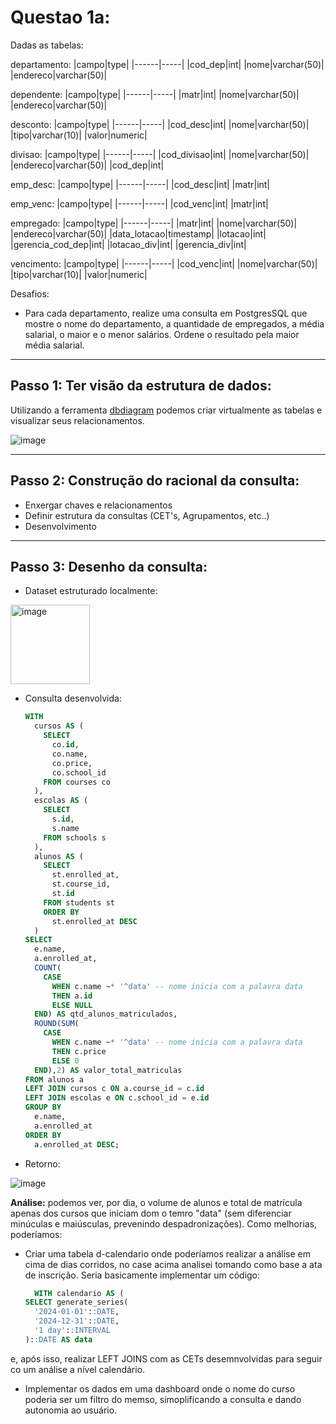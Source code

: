 # Questao 1a:

Dadas as tabelas:

departamento:
|campo|type|
|------|-----|
|cod_dep|int|
|nome|varchar(50)|
|endereco|varchar(50)|

dependente:
|campo|type|
|------|-----|
|matr|int|
|nome|varchar(50)|
|endereco|varchar(50)|

desconto:
|campo|type|
|------|-----|
|cod_desc|int|
|nome|varchar(50)|
|tipo|varchar(10)|
|valor|numeric|

divisao:
|campo|type|
|------|-----|
|cod_divisao|int|
|nome|varchar(50)|
|endereco|varchar(50)|
|cod_dep|int|

emp_desc:
|campo|type|
|------|-----|
|cod_desc|int|
|matr|int|

emp_venc:
|campo|type|
|------|-----|
|cod_venc|int|
|matr|int|

empregado:
|campo|type|
|------|-----|
|matr|int|
|nome|varchar(50)|
|endereco|varchar(50)|
|data_lotacao|timestamp|
|lotacao|int|
|gerencia_cod_dep|int|
|lotacao_div|int|
|gerencia_div|int|

vencimento:
|campo|type|
|------|-----|
|cod_venc|int|
|nome|varchar(50)|
|tipo|varchar(10)|
|valor|numeric|


Desafios:
-  Para cada departamento, realize uma consulta em PostgresSQL que mostre o nome do departamento, a quantidade de empregados, a média salarial, o maior e o menor salários. Ordene o resultado pela maior média salarial.
---

## Passo 1: Ter visão da estrutura de dados:
  Utilizando a ferramenta [dbdiagram](https://dbdiagram.io/d/Questao-2-67e701034f7afba1849df205) podemos criar virtualmente as tabelas e visualizar seus relacionamentos.

![image](https://github.com/user-attachments/assets/80eaf09a-4797-4df2-ac54-906fe17001aa)


___

## Passo 2: Construção do racional da consulta:
- Enxergar chaves e relacionamentos
- Definir estrutura da consultas (CET's, Agrupamentos, etc..)
- Desenvolvimento 
___

## Passo 3: Desenho da consulta:

  - Dataset estruturado localmente:
<img width="127" alt="image" src="https://github.com/user-attachments/assets/2857adff-8aff-4849-92d1-bee493f31f9f" />



  - Consulta desenvolvida:
      ```sql
      WITH
        cursos AS (
          SELECT
            co.id,
            co.name,
            co.price,
            co.school_id
          FROM courses co
        ),
        escolas AS (
          SELECT
            s.id,
            s.name
          FROM schools s
        ),
        alunos AS (
          SELECT
            st.enrolled_at,
            st.course_id,
            st.id
          FROM students st
          ORDER BY
            st.enrolled_at DESC
        )
      SELECT
        e.name,
        a.enrolled_at,
        COUNT(
          CASE
            WHEN c.name ~* '^data' -- nome inicia com a palavra data
            THEN a.id
            ELSE NULL
        END) AS qtd_alunos_matriculados,
        ROUND(SUM(
          CASE
            WHEN c.name ~* '^data' -- nome inicia com a palavra data
            THEN c.price
            ELSE 0
        END),2) AS valor_total_matriculas
      FROM alunos a
      LEFT JOIN cursos c ON a.course_id = c.id
      LEFT JOIN escolas e ON c.school_id = e.id
      GROUP BY
        e.name,
        a.enrolled_at
      ORDER BY
        a.enrolled_at DESC;

  - Retorno:

![image](https://github.com/user-attachments/assets/11bb76c9-bf6c-4284-a219-1adf35544992)

**Análise:** podemos ver, por dia, o volume de alunos e total de matrícula apenas dos cursos que iniciam dom o temro "data" (sem diferenciar minúculas e maiúsculas, prevenindo despadronizações). Como melhorias, poderíamos: 
  - Criar uma tabela d-calendario onde poderíamos realizar a análise em cima de dias corridos, no case acima analisei tomando como base a ata de inscrição. Seria basicamente implementar um código:
      ```sql
        WITH calendario AS (
    SELECT generate_series(
        '2024-01-01'::DATE,  
        '2024-12-31'::DATE,  
        '1 day'::INTERVAL
    )::DATE AS data
  e, após isso, realizar LEFT JOINS com as CETs desemnvolvidas para seguir co um análise a nível calendário.
  - Implementar os dados em uma dashboard onde o nome do curso poderia ser um filtro do memso, simoplificando a consulta e dando autonomia ao usuário.


